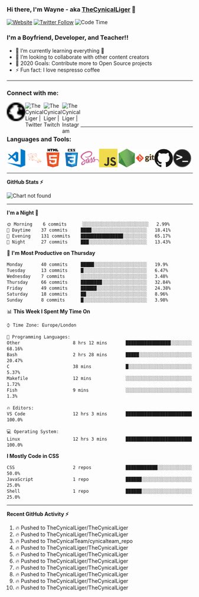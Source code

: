 ### Hi there, I'm Wayne - aka [TheCynicalLiger][website] 👋

[![Website](https://img.shields.io/website?label=github.com/TheCynicalLiger/&style=for-the-badge&url=https://github.com/TheCynicalLiger/)][website]
[![Twitter Follow](https://img.shields.io/twitter/follow/TheCynicalLiger?color=1DA1F2&logo=twitter&style=for-the-badge)](https://twitter.com/intent/follow?original_referer=https%3A%2F%2Fgithub.com%2FTheCynicalLiger&screen_name=TheCynicalLiger)
![Code Time](https://img.shields.io/endpoint?style=for-the-badge&url=https://codetime-api.datreks.com/badge/192?logoColor=white%26project=%26recentMS=0%26showProject=true)

### I'm a Boyfriend, Developer, and Teacher!!

- 🌱 I’m currently learning everything 🤣
- 👯 I’m looking to collaborate with other content creators
- 🥅 2020 Goals: Contribute more to Open Source projects
- ⚡ Fun fact: I love nespresso coffee

---

### Connect with me:

[<img align="left" alt="TheCynicalLiger | GitHub" width="50px" src="https://raw.githubusercontent.com/iconic/open-iconic/master/svg/globe.svg" />][website]
[<img align="left" alt="TheCynicalLiger | Twitter" width="50px" src="https://cdn.jsdelivr.net/npm/simple-icons@v3/icons/twitter.svg" />][twitter]
[<img align="left" alt="TheCynicalLiger | Twitch" width="50px" src="https://cdn.jsdelivr.net/npm/simple-icons@v3/icons/twitch.svg" />][Twitch]
[<img align="left" alt="TheCynicalLiger | Instagram" width="50px" src="https://cdn.jsdelivr.net/npm/simple-icons@v3/icons/instagram.svg" />][instagram]

<br />
<br />
<br />

---

### Languages and Tools:

<img align="left" alt="Visual Studio Code" width="50px" src="https://raw.githubusercontent.com/github/explore/80688e429a7d4ef2fca1e82350fe8e3517d3494d/topics/visual-studio-code/visual-studio-code.png" />
<img align="left" alt="Fish" width="50px" src="https://raw.githubusercontent.com/github/explore/80688e429a7d4ef2fca1e82350fe8e3517d3494d/topics/fish/fish.png" />
<img align="left" alt="HTML5" width="50px" src="https://raw.githubusercontent.com/github/explore/80688e429a7d4ef2fca1e82350fe8e3517d3494d/topics/html/html.png" />
<img align="left" alt="CSS3" width="50px" src="https://raw.githubusercontent.com/github/explore/80688e429a7d4ef2fca1e82350fe8e3517d3494d/topics/css/css.png" />
<img align="left" alt="Sass" width="50px" src="https://raw.githubusercontent.com/github/explore/80688e429a7d4ef2fca1e82350fe8e3517d3494d/topics/sass/sass.png" />
<img align="left" alt="JavaScript" width="50px" src="https://raw.githubusercontent.com/github/explore/80688e429a7d4ef2fca1e82350fe8e3517d3494d/topics/javascript/javascript.png" />
<img align="left" alt="Node.js" width="50px" src="https://raw.githubusercontent.com/github/explore/80688e429a7d4ef2fca1e82350fe8e3517d3494d/topics/nodejs/nodejs.png" />
<img align="left" alt="Git" width="50px" src="https://raw.githubusercontent.com/github/explore/80688e429a7d4ef2fca1e82350fe8e3517d3494d/topics/git/git.png" />
<img align="left" alt="GitHub" width="50px" src="https://raw.githubusercontent.com/github/explore/78df643247d429f6cc873026c0622819ad797942/topics/github/github.png" />
<img align="left" alt="Terminal" width="50px" src="https://raw.githubusercontent.com/github/explore/80688e429a7d4ef2fca1e82350fe8e3517d3494d/topics/terminal/terminal.png" />

<br />
<br />
<br />

---

**GitHub Stats :zap:**

![Chart not found](https://github-readme-stats.vercel.app/api?username=TheCynicalLiger&show_icons=true&count_private=true&hide_border=true&include_all_commits=true&custom_title=TheCynicalLiger%27s+GitHub+Stats)

---

<!--START_SECTION:waka-->
**I'm a Night 🦉** 

```text
🌞 Morning    6 commits      ░░░░░░░░░░░░░░░░░░░░░░░░░   2.99% 
🌆 Daytime    37 commits     ████░░░░░░░░░░░░░░░░░░░░░   18.41% 
🌃 Evening    131 commits    ████████████████░░░░░░░░░   65.17% 
🌙 Night      27 commits     ███░░░░░░░░░░░░░░░░░░░░░░   13.43%

```
📅 **I'm Most Productive on Thursday** 

```text
Monday       40 commits     █████░░░░░░░░░░░░░░░░░░░░   19.9% 
Tuesday      13 commits     █░░░░░░░░░░░░░░░░░░░░░░░░   6.47% 
Wednesday    7 commits      ░░░░░░░░░░░░░░░░░░░░░░░░░   3.48% 
Thursday     66 commits     ████████░░░░░░░░░░░░░░░░░   32.84% 
Friday       49 commits     ██████░░░░░░░░░░░░░░░░░░░   24.38% 
Saturday     18 commits     ██░░░░░░░░░░░░░░░░░░░░░░░   8.96% 
Sunday       8 commits      █░░░░░░░░░░░░░░░░░░░░░░░░   3.98%

```


📊 **This Week I Spent My Time On** 

```text
⌚︎ Time Zone: Europe/London

💬 Programming Languages: 
Other                    8 hrs 12 mins       █████████████████░░░░░░░░   68.16% 
Bash                     2 hrs 28 mins       █████░░░░░░░░░░░░░░░░░░░░   20.47% 
C                        38 mins             █░░░░░░░░░░░░░░░░░░░░░░░░   5.37% 
Makefile                 12 mins             ░░░░░░░░░░░░░░░░░░░░░░░░░   1.72% 
Fish                     9 mins              ░░░░░░░░░░░░░░░░░░░░░░░░░   1.3%

🔥 Editors: 
VS Code                  12 hrs 3 mins       █████████████████████████   100.0%

💻 Operating System: 
Linux                    12 hrs 3 mins       █████████████████████████   100.0%

```

**I Mostly Code in CSS** 

```text
CSS                      2 repos             ████████████░░░░░░░░░░░░░   50.0% 
JavaScript               1 repo              ██████░░░░░░░░░░░░░░░░░░░   25.0% 
Shell                    1 repo              ██████░░░░░░░░░░░░░░░░░░░   25.0%

```

<!--END_SECTION:waka-->

---

**Recent GitHub Activity :zap:**
    
<!--START_SECTION:activity-->

1. 🔥 Pushed to TheCynicalLiger/TheCynicalLiger
2. 🔥 Pushed to TheCynicalLiger/TheCynicalLiger
3. 🔥 Pushed to TheCynicalTeam/cynicalteam_repo
4. 🔥 Pushed to TheCynicalLiger/TheCynicalLiger
5. 🔥 Pushed to TheCynicalLiger/TheCynicalLiger
6. 🔥 Pushed to TheCynicalLiger/TheCynicalLiger
7. 🔥 Pushed to TheCynicalLiger/TheCynicalLiger
8. 🔥 Pushed to TheCynicalLiger/TheCynicalLiger
9. 🔥 Pushed to TheCynicalLiger/TheCynicalLiger
10. 🔥 Pushed to TheCynicalLiger/TheCynicalLiger

<!--END_SECTION:activity-->

[website]: https://github.com/TheCynicalLiger/
[twitter]: https://twitter.com/TheCynicalLiger
[twitch]: https://twitch.tv/TheCynicalLiger
[instagram]: https://instagram.com/TheCynicalLiger

